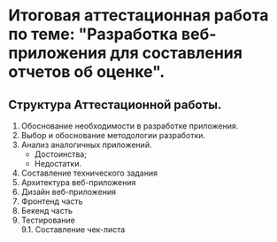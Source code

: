 # Итоговая аттестационная работа по теме: "Разработка веб-приложения для составления отчетов об оценке". 

## Структура Аттестационной работы.
1. Обоснование необходимости в разработке приложения.
2. Выбор и обоснование методологии разработки.
3. Анализ аналогичных приложений.  
    * Достоинства;
    * Недостатки.
4. Составление технического задания
5. Архитектура веб-приложения
6. Дизайн веб-приложения
7. Фронтенд часть 
8. Бекенд часть
9. Тестирование  
    9.1. Составление чек-листа

